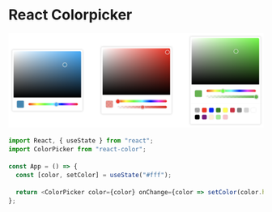 # React Colorpicker

![Screenshot](./assets/colorpicker.png)

```js
import React, { useState } from "react";
import ColorPicker from "react-color";

const App = () => {
  const [color, setColor] = useState("#fff");

  return <ColorPicker color={color} onChange={color => setColor(color.hex)} />;
};
```
